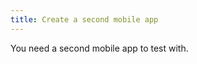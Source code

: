 ```yaml
---
title: Create a second mobile app
---
```

You need a second mobile app to test with. 

<StackSnippet snippet="createsecondapp" />

<NextSectionLink/>